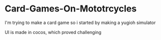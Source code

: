# Card-Games-On-Mototrcycles

I'm trying to make a card game so i started by making a yugioh simulator

UI is made in cocos, which proved challenging
